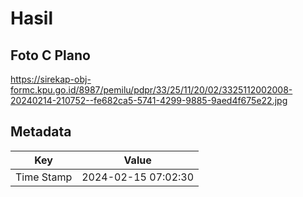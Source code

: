 # Hasil

## Foto C Plano

https://sirekap-obj-formc.kpu.go.id/8987/pemilu/pdpr/33/25/11/20/02/3325112002008-20240214-210752--fe682ca5-5741-4299-9885-9aed4f675e22.jpg


## Metadata

| Key        | Value               |
| ---------- | ------------------- |
| Time Stamp | 2024-02-15 07:02:30 |



